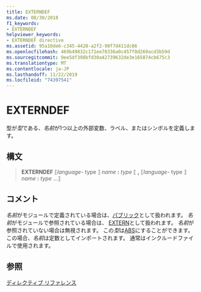 ```yaml
---
title: EXTERNDEF
ms.date: 08/30/2018
f1_keywords:
- EXTERNDEF
helpviewer_keywords:
- EXTERNDEF directive
ms.assetid: 95a10de6-c345-4428-a2f2-90f7d411dc86
ms.openlocfilehash: 469b49832c171ee78336a0c457f0d269acd3b59d
ms.sourcegitcommit: 9ee5df398bfd30a42739632de3e165874cb675c3
ms.translationtype: MT
ms.contentlocale: ja-JP
ms.lasthandoff: 11/22/2019
ms.locfileid: "74397541"
---
```

# <a name="externdef"></a>EXTERNDEF

型が*型*である、*名前*が1つ以上の外部変数、ラベル、またはシンボルを定義します。

## <a name="syntax"></a>構文

> **EXTERNDEF** ⟦*language-* type ⟧ *name* __:__ *type* ⟦ __,__ ⟦*language-* type ⟧ *name* __:__ *type* ...⟧

## <a name="remarks"></a>コメント

*名前*がモジュールで定義されている場合は、[パブリック](../../assembler/masm/public-masm.md)として扱われます。 *名前*がモジュールで参照されている場合は、 [EXTERN](../../assembler/masm/extern-masm.md)として扱われます。 *名前*が参照されていない場合は無視されます。 この*型*は[ABS](../../assembler/masm/operator-abs.md)にすることができます。この場合、*名前*は定数としてインポートされます。 通常はインクルードファイルで使用されます。

## <a name="see-also"></a>参照

[ディレクティブ リファレンス](../../assembler/masm/directives-reference.md)
